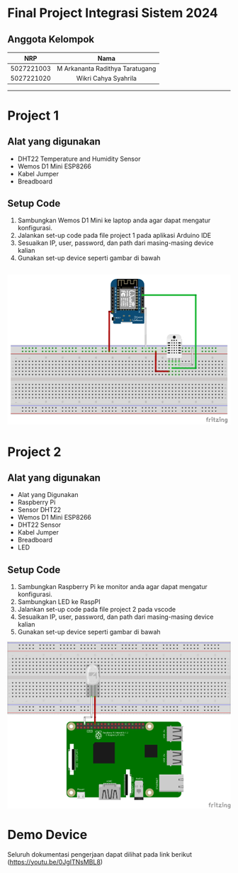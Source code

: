# Final Project Integrasi Sistem 2024

## Anggota Kelompok
| NRP        | Nama                    |
|:----------:|:-----------------------:|
| 5027221003 |M Arkananta Radithya Taratugang  |
| 5027221020 | Wikri Cahya Syahrila            |


---
# Project 1
## Alat yang  digunakan
- DHT22 Temperature and Humidity Sensor
- Wemos D1 Mini ESP8266
- Kabel Jumper
- Breadboard

## Setup Code
1. Sambungkan Wemos D1 Mini ke laptop anda agar dapat mengatur konfigurasi.
1. Jalankan set-up code pada file project 1 pada aplikasi Arduino IDE
2. Sesuaikan IP, user, password, dan path dari masing-masing device kalian
3. Gunakan set-up device seperti gambar di bawah

![P1](https://github.com/weekreee/FP-5027221003-5027221020/blob/main/images/p1.png)
---
# Project 2
## Alat yang digunakan
- Alat yang Digunakan
- Raspberry Pi
- Sensor DHT22
- Wemos D1 Mini ESP8266
- DHT22 Sensor
- Kabel Jumper
- Breadboard
- LED

## Setup Code
1. Sambungkan Raspberry Pi ke monitor anda agar dapat mengatur konfigurasi.
2. Sambungkan LED ke RaspPI
3. Jalankan set-up code pada file project 2 pada vscode
4. Sesuaikan IP, user, password, dan path dari masing-masing device kalian
5. Gunakan set-up device seperti gambar di bawah

![P2](https://github.com/weekreee/FP-5027221003-5027221020/blob/main/images/P2.png)

# Demo Device
Seluruh dokumentasi pengerjaan dapat dilihat pada link berikut (https://youtu.be/0JgITNsMBL8)
